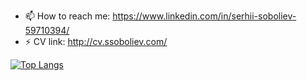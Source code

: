 
- 📫 How to reach me: https://www.linkedin.com/in/serhii-soboliev-59710394/
- ⚡ CV link: http://cv.ssoboliev.com/

[![Top Langs](https://github-readme-stats.vercel.app/api/top-langs/?username=serhii-soboliev&langs_count=12&layout=compact)](https://github.com/serhii-soboliev/github-readme-stats)

